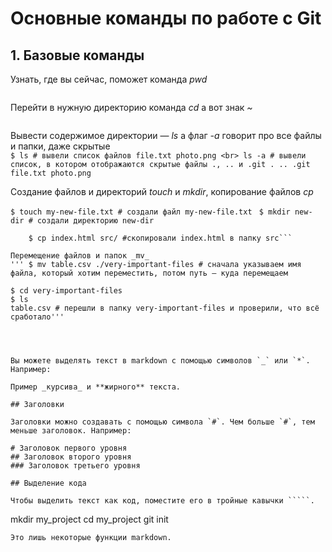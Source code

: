 # Основные команды по работе с Git

## 1. Базовые команды

Узнать, где вы сейчас, поможет команда _pwd_ <br>
``` $ pwd /c/Users/%USERNAME% 

```


Перейти в нужную директорию команда _cd_ а вот знак _~_ <br>
```$ cd ~ 

```

Вывести содержимое директории — _ls_ а флаг _-a_ говорит про все файлы и папки, даже скрытые <br> 
``` $ ls # вывели список файлов file.txt photo.png <br> ls -a # вывели список, в котором отображаются скрытые файлы ., .. и .git . .. .git file.txt photo.png ```


Создание файлов и директорий _touch_ и _mkdir_, копирование файлов _cp_ <br> 

```$ touch my-new-file.txt # создали файл my-new-file.txt ```
``` $ mkdir new-dir # создали директорию new-dir ```
``` $ cp что_копируем куда_копируем
    $ cp index.html src/ #скопировали index.html в папку src```

Перемещение файлов и папок _mv_
''' $ mv table.csv ./very-important-files # сначала указываем имя файла, который хотим переместить, потом путь — куда перемещаем 

$ cd very-important-files
$ ls
table.csv # перешли в папку very-important-files и проверили, что всё сработало'''




Вы можете выделять текст в markdown с помощью символов `_` или `*`. Например:

Пример _курсива_ и **жирного** текста.

## Заголовки

Заголовки можно создавать с помощью символа `#`. Чем больше `#`, тем меньше заголовок. Например:

# Заголовок первого уровня
## Заголовок второго уровня
### Заголовок третьего уровня

## Выделение кода

Чтобы выделить текст как код, поместите его в тройные кавычки `````. 

```
mkdir my_project
cd my_project
git init
```
Это лишь некоторые функции markdown.
